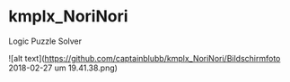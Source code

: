 # kmplx_NoriNori


Logic Puzzle Solver


![alt text](https://github.com/captainblubb/kmplx_NoriNori/Bildschirmfoto 2018-02-27 um 19.41.38.png)

